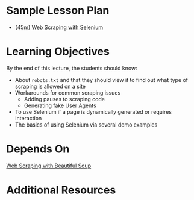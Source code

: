 # Sample Lesson Plan

- (45m) [Web Scraping with Selenium](web_scraping_selenium.ipynb)

# Learning Objectives

By the end of this lecture, the students should know:

- About `robots.txt` and that they should view it to find out what type of scraping is allowed on a site
- Workarounds for common scraping issues
  - Adding pauses to scraping code
  - Generating fake User Agents
- To use Selenium if a page is dynamically generated or requires interaction
- The basics of using Selenium via several demo examples

# Depends On

[Web Scraping with Beautiful Soup](https://github.com/thisismetis/dscurriculum_gamma/tree/master/curriculum/project-02/web-scraping-beautifulsoup)

# Additional Resources